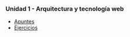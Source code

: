### Unidad 1 - Arquitectura y tecnología web

-   [Apuntes](./apuntes/)
-   [Ejercicios](./ejercicios/)
